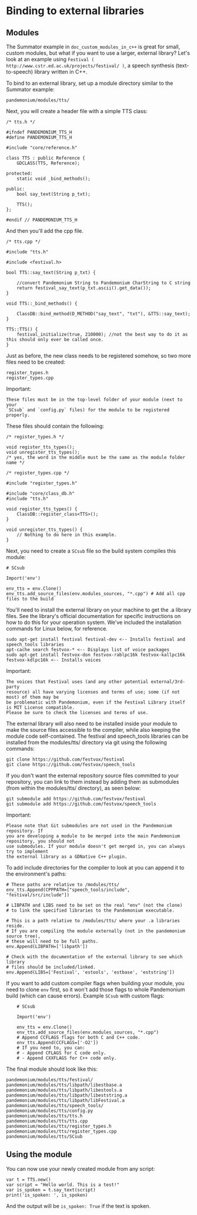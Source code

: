 

# Binding to external libraries

## Modules

The Summator example in `doc_custom_modules_in_c++` is great for small,
custom modules, but what if you want to use a larger, external library?
Let's look at an example using `Festival ( http://www.cstr.ed.ac.uk/projects/festival/ )`,
a speech synthesis (text-to-speech) library written in C++.

To bind to an external library, set up a module directory similar to the Summator example:

```
pandemonium/modules/tts/
```

Next, you will create a header file with a simple TTS class:

```
/* tts.h */

#ifndef PANDEMONIUM_TTS_H
#define PANDEMONIUM_TTS_H

#include "core/reference.h"

class TTS : public Reference {
    GDCLASS(TTS, Reference);

protected:
    static void _bind_methods();

public:
    bool say_text(String p_txt);

    TTS();
};

#endif // PANDEMONIUM_TTS_H
```

And then you'll add the cpp file.

```
/* tts.cpp */

#include "tts.h"

#include <festival.h>

bool TTS::say_text(String p_txt) {

    //convert Pandemonium String to Pandemonium CharString to C string
    return festival_say_text(p_txt.ascii().get_data());
}

void TTS::_bind_methods() {

    ClassDB::bind_method(D_METHOD("say_text", "txt"), &TTS::say_text);
}

TTS::TTS() {
    festival_initialize(true, 210000); //not the best way to do it as this should only ever be called once.
}
```

Just as before, the new class needs to be registered somehow, so two more files
need to be created:

```
register_types.h
register_types.cpp
```

Important:

    These files must be in the top-level folder of your module (next to your
    `SCsub` and `config.py` files) for the module to be registered properly.

These files should contain the following:

```
/* register_types.h */

void register_tts_types();
void unregister_tts_types();
/* yes, the word in the middle must be the same as the module folder name */
```

```
/* register_types.cpp */

#include "register_types.h"

#include "core/class_db.h"
#include "tts.h"

void register_tts_types() {
    ClassDB::register_class<TTS>();
}

void unregister_tts_types() {
    // Nothing to do here in this example.
}
```

Next, you need to create a `SCsub` file so the build system compiles
this module:

```
# SCsub

Import('env')

env_tts = env.Clone()
env_tts.add_source_files(env.modules_sources, "*.cpp") # Add all cpp files to the build
```

You'll need to install the external library on your machine to get the .a library files. See the library's official
documentation for specific instructions on how to do this for your operation system. We've included the
installation commands for Linux below, for reference.

```
sudo apt-get install festival festival-dev <-- Installs festival and speech_tools libraries
apt-cache search festvox-* <-- Displays list of voice packages
sudo apt-get install festvox-don festvox-rablpc16k festvox-kallpc16k festvox-kdlpc16k <-- Installs voices
```

Important:

    The voices that Festival uses (and any other potential external/3rd-party
    resource) all have varying licenses and terms of use; some (if not most) of them may be
    be problematic with Pandemonium, even if the Festival Library itself is MIT License compatible.
    Please be sure to check the licenses and terms of use.

The external library will also need to be installed inside your module to make the source
files accessible to the compiler, while also keeping the module code self-contained. The
festival and speech_tools libraries can be installed from the modules/tts/ directory via
git using the following commands:

```
git clone https://github.com/festvox/festival
git clone https://github.com/festvox/speech_tools
```

If you don't want the external repository source files committed to your repository, you
can link to them instead by adding them as submodules (from within the modules/tts/ directory), as seen below:

```
git submodule add https://github.com/festvox/festival
git submodule add https://github.com/festvox/speech_tools
```

Important:

    Please note that Git submodules are not used in the Pandemonium repository. If
    you are developing a module to be merged into the main Pandemonium repository, you should not
    use submodules. If your module doesn't get merged in, you can always try to implement
    the external library as a GDNative C++ plugin.

To add include directories for the compiler to look at you can append it to the
environment's paths:

```
# These paths are relative to /modules/tts/
env_tts.Append(CPPPATH=["speech_tools/include", "festival/src/include"])

# LIBPATH and LIBS need to be set on the real "env" (not the clone)
# to link the specified libraries to the Pandemonium executable.

# This is a path relative to /modules/tts/ where your .a libraries reside.
# If you are compiling the module externally (not in the pandemonium source tree),
# these will need to be full paths.
env.Append(LIBPATH=['libpath'])

# Check with the documentation of the external library to see which library
# files should be included/linked.
env.Append(LIBS=['Festival', 'estools', 'estbase', 'eststring'])
```

If you want to add custom compiler flags when building your module, you need to clone
`env` first, so it won't add those flags to whole Pandemonium build (which can cause errors).
Example `SCsub` with custom flags:

```
    # SCsub

    Import('env')

    env_tts = env.Clone()
    env_tts.add_source_files(env.modules_sources, "*.cpp")
	# Append CCFLAGS flags for both C and C++ code.
    env_tts.Append(CCFLAGS=['-O2'])
    # If you need to, you can:
    # - Append CFLAGS for C code only.
    # - Append CXXFLAGS for C++ code only.
```

The final module should look like this:

```
pandemonium/modules/tts/festival/
pandemonium/modules/tts/libpath/libestbase.a
pandemonium/modules/tts/libpath/libestools.a
pandemonium/modules/tts/libpath/libeststring.a
pandemonium/modules/tts/libpath/libFestival.a
pandemonium/modules/tts/speech_tools/
pandemonium/modules/tts/config.py
pandemonium/modules/tts/tts.h
pandemonium/modules/tts/tts.cpp
pandemonium/modules/tts/register_types.h
pandemonium/modules/tts/register_types.cpp
pandemonium/modules/tts/SCsub
```

## Using the module

You can now use your newly created module from any script:

```
var t = TTS.new()
var script = "Hello world. This is a test!"
var is_spoken = t.say_text(script)
print('is_spoken: ', is_spoken)
```

And the output will be `is_spoken: True` if the text is spoken.
